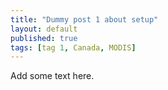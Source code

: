 ```yaml
---
title: "Dummy post 1 about setup"
layout: default
published: true
tags: [tag 1, Canada, MODIS]
---
```


Add some text here.
